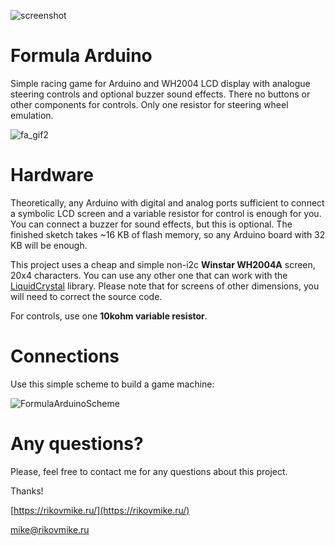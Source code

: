 ![screenshot](https://user-images.githubusercontent.com/32895646/131472930-fa562ab3-0102-4e1c-ab85-b0b49a422d69.png)

# Formula Arduino
Simple racing game for Arduino and WH2004 LCD display with analogue steering controls and optional buzzer sound effects. There no buttons or other components for controls. Only one resistor for steering wheel emulation.

![fa_gif2](https://user-images.githubusercontent.com/32895646/131472952-5126ce3b-271d-4012-9911-aab0b0fed8c0.gif)

# Hardware
Theoretically, any Arduino with digital and analog ports sufficient to connect a symbolic LCD screen and a variable resistor for control is enough for you. You can connect a buzzer for sound effects, but this is optional.
The finished sketch takes ~16 KB of flash memory, so any Arduino board with 32 KB will be enough.

This project uses a cheap and simple non-i2c **Winstar WH2004A** screen, 20x4 characters. You can use any other one that can work with the [LiquidCrystal](https://www.arduino.cc/en/Reference/LiquidCrystal) library. Please note that for screens of other dimensions, you will need to correct the source code.

For controls, use one **10kohm variable resistor**. 

# Connections
Use this simple scheme to build a game machine:

![FormulaArduinoScheme](https://user-images.githubusercontent.com/32895646/131463721-aac58252-73eb-4bbb-8e03-b4c0f70f7468.png)


# Any questions?
Please, feel free to contact me for any questions about this project. 

Thanks!

[https://rikovmike.ru/](https://rikovmike.ru/)

mike@rikovmike.ru
